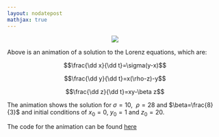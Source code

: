 ```yaml
---
layout: nodatepost
mathjax: true
---
```


<center>
<figure> 
  <img src="https://raw.githubusercontent.com/aymenhafeez/aymenhafeez.github.io/master/images/lorenz-anim.gif" /> 
</figure>
</center>

$\newcommand{\dd}{\mathrm{d}}$

Above is an animation of a solution to the Lorenz equations, which are:

$$\frac{\dd x}{\dd t}=\sigma(y-x)$$ 

$$\frac{\dd y}{\dd t}=x(\rho-z)-y$$ 

$$\frac{\dd z}{\dd t}=xy-\beta z$$

The animation shows the solution for $\sigma=10,$ $\ \rho=28$ and $\beta=\frac{8}{3}$ and initial conditions of $x_0=0$, $y_0=1$ and $z_0=20$.

The code for the animation can be found <a href="https://github.com/aymenhafeez/animplotlib/tree/master/examples">here</a>
